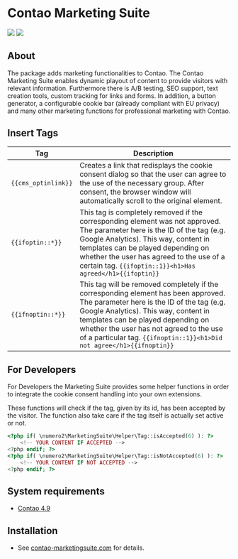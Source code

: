 Contao Marketing Suite
=======================

[![](https://img.shields.io/packagist/v/numero2/contao-marketing-suite.svg?style=flat-square)](https://packagist.org/packages/numero2/contao-marketing-suite) ![](https://img.shields.io/badge/license-commercial-blue.svg?style=flat-square)

About
--
The package adds marketing functionalities to Contao. The Contao Marketing Suite enables dynamic playout of content to provide visitors with relevant information. Furthermore there is A/B testing, SEO support, text creation tools, custom tracking for links and forms. In addition, a button generator, a configurable cookie bar (already compliant with EU privacy) and many other marketing functions for professional marketing with Contao.

Insert Tags
--

| Tag                 | Description                                                  |
| ------------------- | ------------------------------------------------------------ |
| `{{cms_optinlink}}` | Creates a link that redisplays the cookie consent dialog so that the user can agree to the use of the necessary group. After consent, the browser window will automatically scroll to the original element. |
| `{{ifoptin::*}}` | This tag is completely removed if the corresponding element was not approved. The parameter here is the ID of the tag (e.g. Google Analytics). This way, content in templates can be played depending on whether the user has agreed to the use of a certain tag. `{{ifoptin::1}}<h1>Has agreed</h1>{{ifoptin}}` |
| `{{ifnoptin::*}}` | This tag will be removed completely if the corresponding element has been approved. The parameter here is the ID of the tag (e.g. Google Analytics). This way, content in templates can be played depending on whether the user has not agreed to the use of a particular tag. `{{ifnoptin::1}}<h1>Did not agree</h1>{{ifnoptin}}` |

For Developers
--
For Developers the Marketing Suite provides some helper functions in order to integrate the cookie consent handling into your own extensions.

These functions will check if the tag, given by its id, has been accepted by the visitor. The function also take care if the tag itself is actually set active or not.

```php
<?php if( \numero2\MarketingSuite\Helper\Tag::isAccepted(6) ): ?>
	<!-- YOUR CONTENT IF ACCEPTED -->
<?php endif; ?>
<?php if( \numero2\MarketingSuite\Helper\Tag::isNotAccepted(6) ): ?>
   	<!-- YOUR CONTENT IF NOT ACCEPTED -->
<?php endif; ?>
```

System requirements
--

* [Contao 4.9](https://github.com/contao/contao)


Installation
--

* See [contao-marketingsuite.com](https://contao-marketingsuite.com) for details.